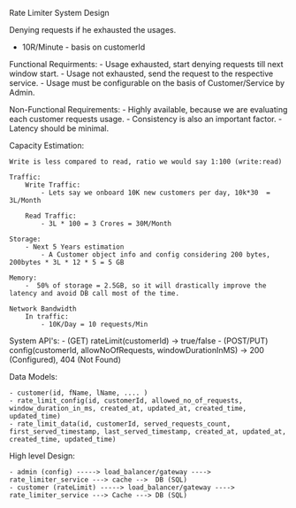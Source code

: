 Rate Limiter System Design

Denying requests if he exhausted the usages.
- 10R/Minute - basis on customerId


Functional Requirments:
    - Usage exhausted, start denying requests till next window start. 
    - Usage not exhausted, send the request to the respective service.
    - Usage must be configurable on the basis of Customer/Service by Admin.


Non-Functional Requirements:
    - Highly available, because we are evaluating each customer requests usage.
    - Consistency is also an important factor.
    - Latency should be minimal.


Capacity Estimation:

    Write is less compared to read, ratio we would say 1:100 (write:read)

    Traffic:
        Write Traffic:
            - Lets say we onboard 10K new customers per day, 10k*30  = 3L/Month

        Read Traffic:
            - 3L * 100 = 3 Crores = 30M/Month

    Storage:
        - Next 5 Years estimation
            - A Customer object info and config considering 200 bytes, 200bytes * 3L * 12 * 5 = 5 GB 

    Memory:
        -  50% of storage = 2.5GB, so it will drastically improve the latency and avoid DB call most of the time.
    
    Network Bandwidth
        In traffic:
            - 10K/Day = 10 requests/Min
        


System API's:
    - (GET) rateLimit(customerId) -> true/false
    - (POST/PUT) config(customerId, allowNoOfRequests, windowDurationInMS) ->  200 (Configured), 404 (Not Found)    


Data Models:

    - customer(id, fName, lName, .... )
    - rate_limit_config(id, customerId, allowed_no_of_requests, window_duration_in_ms, created_at, updated_at, created_time, updated_time)
    - rate_limit_data(id, customerId, served_requests_count, first_served_timestamp, last_served_timestamp, created_at, updated_at, created_time, updated_time)


High level Design:

    - admin (config) -----> load_balancer/gateway ----> rate_limiter_service ---> cache -->  DB (SQL) 
    - customer (rateLimit) -----> load_balancer/gateway ----> rate_limiter_service ---> Cache ---> DB (SQL) 






    





